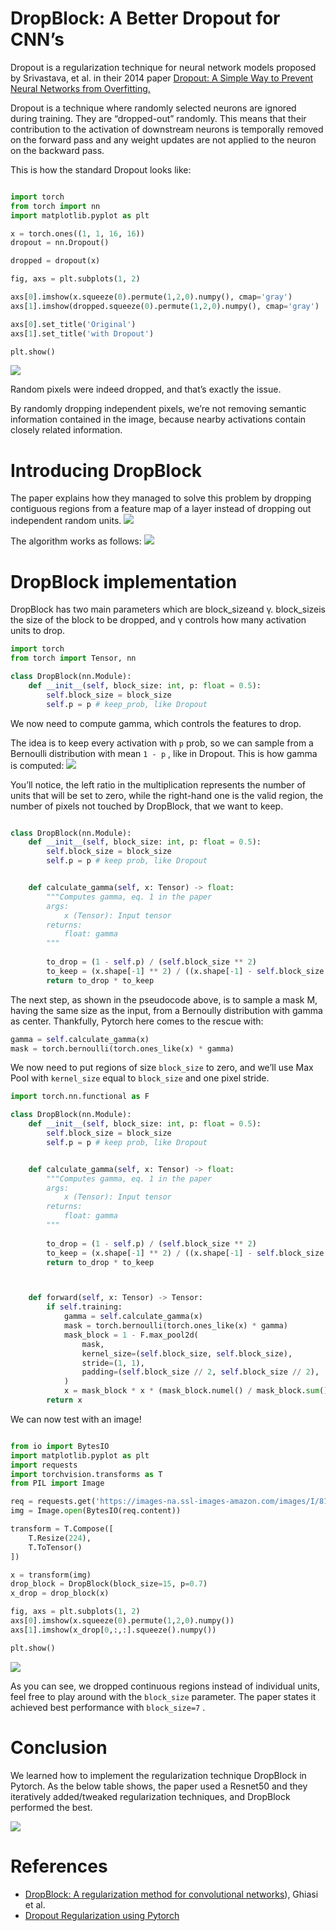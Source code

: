 # DropBlock: A Better Dropout for CNN’s

Dropout is a regularization technique for neural network models proposed by Srivastava, et al. in their 2014 paper [Dropout: A Simple Way to Prevent Neural Networks from Overfitting.](http://jmlr.org/papers/v15/srivastava14a.html)

Dropout is a technique where randomly selected neurons are ignored during training. They are “dropped-out” randomly. This means that their contribution to the activation of downstream neurons is temporally removed on the forward pass and any weight updates are not applied to the neuron on the backward pass.

This is how the standard Dropout looks like:

```python

import torch
from torch import nn
import matplotlib.pyplot as plt

x = torch.ones((1, 1, 16, 16))
dropout = nn.Dropout()

dropped = dropout(x)

fig, axs = plt.subplots(1, 2)

axs[0].imshow(x.squeeze(0).permute(1,2,0).numpy(), cmap='gray')
axs[1].imshow(dropped.squeeze(0).permute(1,2,0).numpy(), cmap='gray')

axs[0].set_title('Original')
axs[1].set_title('with Dropout')

plt.show()
```
![](images/dropout.png)

Random pixels were indeed dropped, and that’s exactly the issue.

By randomly dropping independent pixels, we’re not removing semantic information contained in the image, because nearby activations contain closely related information.

# Introducing DropBlock
The paper explains how they managed to solve this problem by dropping contiguous regions from a feature map of a layer instead of dropping out independent random units.
![](images/dropblock1.png)

The algorithm works as follows:
![](images/pseudo.png)

# DropBlock implementation
DropBlock has two main parameters which are block_sizeand γ. block_sizeis the size of the block to be dropped, and γ controls how many activation units to drop.
```python
import torch
from torch import Tensor, nn

class DropBlock(nn.Module):
    def __init__(self, block_size: int, p: float = 0.5):
        self.block_size = block_size
        self.p = p # keep_prob, like Dropout
```

We now need to compute gamma, which controls the features to drop.

The idea is to keep every activation with `p` prob, so we can sample from a Bernoulli distribution with mean `1 - p` , like in Dropout.
This is how gamma is computed:
![](images/eq1.png)

You’ll notice, the left ratio in the multiplication represents the number of units that will be set to zero, while the right-hand one is the valid region, the number of pixels not touched by DropBlock, that we want to keep.

```python

class DropBlock(nn.Module):
    def __init__(self, block_size: int, p: float = 0.5):
        self.block_size = block_size
        self.p = p # keep prob, like Dropout


    def calculate_gamma(self, x: Tensor) -> float:
        """Computes gamma, eq. 1 in the paper
        args:
            x (Tensor): Input tensor
        returns:
            float: gamma
        """
        
        to_drop = (1 - self.p) / (self.block_size ** 2)
        to_keep = (x.shape[-1] ** 2) / ((x.shape[-1] - self.block_size + 1) ** 2)
        return to_drop * to_keep
```

The next step, as shown in the pseudocode above, is to sample a mask M, having the same size as the input, from a Bernoully distribution with gamma as center. Thankfully, Pytorch here comes to the rescue with:
```python
gamma = self.calculate_gamma(x)
mask = torch.bernoulli(torch.ones_like(x) * gamma)
```

We now need to put regions of size `block_size` to zero, and we’ll use Max Pool with `kernel_size` equal to `block_size` and one pixel stride.

```python
import torch.nn.functional as F

class DropBlock(nn.Module):
    def __init__(self, block_size: int, p: float = 0.5):
        self.block_size = block_size
        self.p = p # keep prob, like Dropout


    def calculate_gamma(self, x: Tensor) -> float:
        """Computes gamma, eq. 1 in the paper
        args:
            x (Tensor): Input tensor
        returns:
            float: gamma
        """
        
        to_drop = (1 - self.p) / (self.block_size ** 2)
        to_keep = (x.shape[-1] ** 2) / ((x.shape[-1] - self.block_size + 1) ** 2)
        return to_drop * to_keep



    def forward(self, x: Tensor) -> Tensor:
        if self.training:
            gamma = self.calculate_gamma(x)
            mask = torch.bernoulli(torch.ones_like(x) * gamma)
            mask_block = 1 - F.max_pool2d(
                mask,
                kernel_size=(self.block_size, self.block_size),
                stride=(1, 1),
                padding=(self.block_size // 2, self.block_size // 2),
            )
            x = mask_block * x * (mask_block.numel() / mask_block.sum()) # normalize
        return x
```

We can now test with an image!

```python

from io import BytesIO
import matplotlib.pyplot as plt
import requests
import torchvision.transforms as T
from PIL import Image

req = requests.get('https://images-na.ssl-images-amazon.com/images/I/81TFFiQ9e+L.jpg')
img = Image.open(BytesIO(req.content))

transform = T.Compose([
    T.Resize(224),
    T.ToTensor()
])

x = transform(img)
drop_block = DropBlock(block_size=15, p=0.7)
x_drop = drop_block(x)

fig, axs = plt.subplots(1, 2)
axs[0].imshow(x.squeeze(0).permute(1,2,0).numpy())
axs[1].imshow(x_drop[0,:,:].squeeze().numpy())

plt.show()
```
![](images/output.png)

As you can see, we dropped continuous regions instead of individual units, feel free to play around with the `block_size` parameter. The paper states it achieved best performance with `block_size=7` .

# Conclusion
We learned how to implement the regularization technique DropBlock in Pytorch.
As the below table shows, the paper used a Resnet50 and they iteratively added/tweaked regularization techniques, and DropBlock performed the best.

![](images/resnet50.png)

# References
* [DropBlock: A regularization method for convolutional networks](https://arxiv.org/pdf/1810.12890.pdf)), Ghiasi et al.
* [Dropout Regularization using Pytorch](https://medium.com/artificialis/dropout-regularization-using-pytorch-in-python-7765337cb158)
